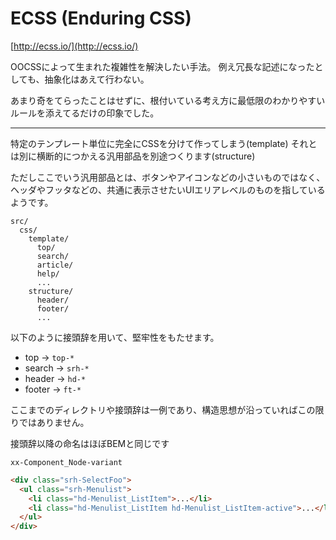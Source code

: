 # ECSS (Enduring CSS)

[http://ecss.io/](http://ecss.io/)

OOCSSによって生まれた複雑性を解決したい手法。
例え冗長な記述になったとしても、抽象化はあえて行わない。

あまり奇をてらったことはせずに、根付いている考え方に最低限のわかりやすいルールを添えてるだけの印象でした。

---

特定のテンプレート単位に完全にCSSを分けて作ってしまう(template)
それとは別に横断的につかえる汎用部品を別途つくります(structure)

ただしここでいう汎用部品とは、ボタンやアイコンなどの小さいものではなく、
ヘッダやフッタなどの、共通に表示させたいUIエリアレベルのものを指しているようです。

```
src/
  css/
    template/
      top/
      search/
      article/
      help/
      ...
    structure/
      header/
      footer/
      ...
```

以下のように接頭辞を用いて、堅牢性をもたせます。

- top -> `top-*`
- search -> `srh-*`
- header -> `hd-*`
- footer -> `ft-*`

ここまでのディレクトリや接頭辞は一例であり、構造思想が沿っていればこの限りではありません。

接頭辞以降の命名はほぼBEMと同じです

`xx-Component_Node-variant`

```html
<div class="srh-SelectFoo">
  <ul class="srh-Menulist">
    <li class="hd-Menulist_ListItem">...</li>
    <li class="hd-Menulist_ListItem hd-Menulist_ListItem-active">...</li>
  </ul>
</div>
```
